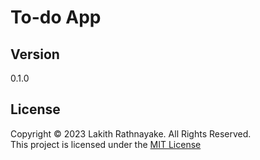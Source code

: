# To-do App

## Version

0.1.0

## License

Copyright &copy; 2023 Lakith Rathnayake. All Rights Reserved.<br>
This project is licensed under the [MIT License](LICENSE.txt)
